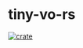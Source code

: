 # tiny-vo-rs
[![crate](https://img.shields.io/crates/v/visual-odometry-rs.svg)](https://crates.io/crates/visual-odometry-rs)

